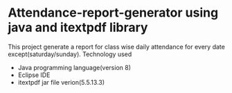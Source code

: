 # Attendance-report-generator using java and itextpdf library
This project generate a report for class wise daily attendance for every date except(saturday/sunday).
Technology used
* Java programming language(version 8)
* Eclipse IDE
* itextpdf jar file verion(5.5.13.3)
  

